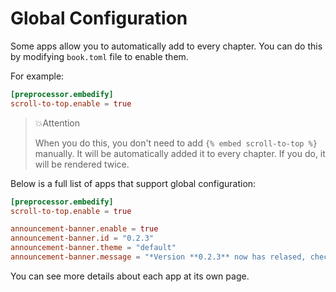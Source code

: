 # Global Configuration

Some apps allow you to automatically add to every chapter. You can do this by modifying `book.toml` file to enable them.

For example:

```toml
[preprocessor.embedify]
scroll-to-top.enable = true
```

<!-- embed ignore begin -->

> 💥Attention
>
> When you do this, you don't need to add `{% embed scroll-to-top %}` manually. It will be automatically added it to every chapter. If you do, it will be rendered twice.

<!-- embed ignore end -->

Below is a full list of apps that support global configuration:

```toml
[preprocessor.embedify]
scroll-to-top.enable = true

announcement-banner.enable = true
announcement-banner.id = "0.2.3"
announcement-banner.theme = "default"
announcement-banner.message = "*Version **0.2.3** now has relased, check it out [here](https://github.com/MR-Addict/mdbook-embedify/releases/tag/0.2.3).*"
```

You can see more details about each app at its own page.
